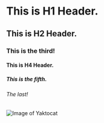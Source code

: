 # This is H1 Header.
## This is H2 Header.
### This is the third!
#### This is H4 Header.
##### This is the fifth.
###### The last!
![Image of Yaktocat](https://octodex.github.com/images/yaktocat.png)
